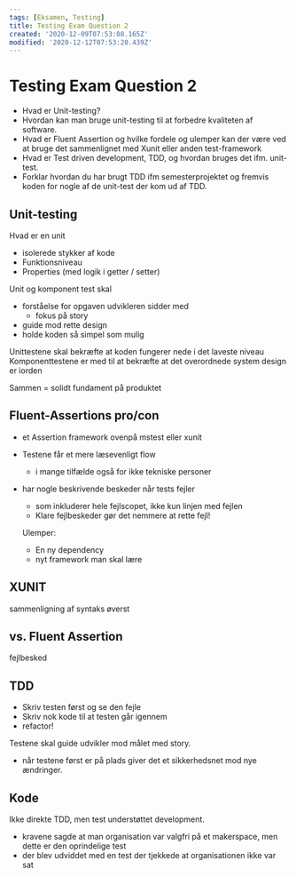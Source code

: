 ```yaml
---
tags: [Eksamen, Testing]
title: Testing Exam Question 2
created: '2020-12-09T07:53:08.165Z'
modified: '2020-12-12T07:53:20.439Z'
---
```


# Testing Exam Question 2
- Hvad er Unit-testing?
- Hvordan kan man bruge unit-testing til at forbedre kvaliteten af software.
- Hvad er Fluent Assertion og hvilke fordele og ulemper kan der være ved at bruge det sammenlignet med Xunit eller anden test-framework
- Hvad er Test driven development, TDD, og hvordan bruges det ifm. unit-test.
- Forklar hvordan du har brugt TDD ifm semesterprojektet og fremvis koden for nogle af de unit-test der kom ud af TDD.

## Unit-testing
Hvad er en unit
- isolerede stykker af kode
- Funktionsniveau
- Properties (med logik i getter / setter)

Unit og komponent test skal
- forståelse for opgaven udvikleren sidder med
   - fokus på story
- guide mod rette design
- holde koden så simpel som mulig

Unittestene skal bekræfte at koden fungerer nede i det laveste niveau  
Komponenttestene er med til at bekræfte at det overordnede system design er iorden

Sammen = solidt fundament på produktet

## Fluent-Assertions pro/con
- et Assertion framework ovenpå mstest eller xunit
- Testene får et mere læsevenligt flow 
  - i mange tilfælde også for ikke tekniske personer

- har nogle beskrivende beskeder når tests fejler
  - som inkluderer hele fejlscopet, ikke kun linjen med fejlen
  - Klare fejlbeskeder gør det nemmere at rette fejl!
 
  Ulemper:
  - En ny dependency
  - nyt framework man skal lære

## XUNIT
sammenligning af syntaks øverst

## vs. Fluent Assertion
fejlbesked
## TDD
- Skriv testen først og se den fejle
- Skriv nok kode til at testen går igennem
- refactor!

Testene skal guide udvikler mod målet med story.
- når testene først er på plads giver det et sikkerhedsnet mod nye ændringer.

## Kode
Ikke direkte TDD, men test understøttet development.
- kravene sagde at man organisation var valgfri på et makerspace, men dette er den oprindelige test
- der blev udviddet med en test der tjekkede at organisationen ikke var sat

